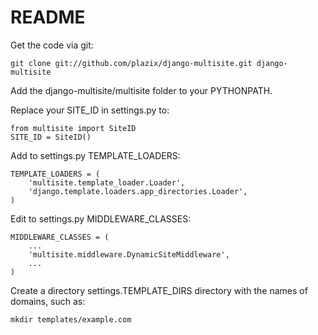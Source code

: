 README
======

Get the code via git:

    git clone git://github.com/plazix/django-multisite.git django-multisite

Add the django-multisite/multisite folder to your PYTHONPATH.

Replace your SITE_ID in settings.py to:

    from multisite import SiteID
    SITE_ID = SiteID()

Add to settings.py TEMPLATE_LOADERS: 

    TEMPLATE_LOADERS = ( 
        'multisite.template_loader.Loader',
        'django.template.loaders.app_directories.Loader',
    ) 

Edit to settings.py MIDDLEWARE_CLASSES:

    MIDDLEWARE_CLASSES = (
        ...
        'multisite.middleware.DynamicSiteMiddleware',
        ...
    )

Create a directory settings.TEMPLATE_DIRS directory with the names of domains, such as:

    mkdir templates/example.com



